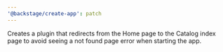 ```yaml
---
'@backstage/create-app': patch
---
```


Creates a plugin that redirects from the Home page to the Catalog index page to avoid seeing a not found page error when starting the app.
